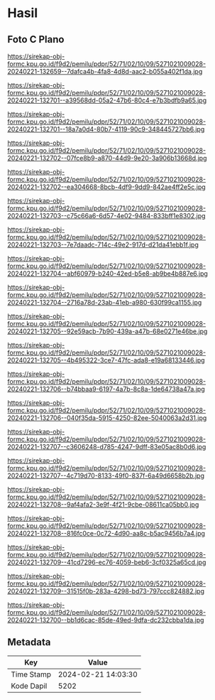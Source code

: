 # Hasil

## Foto C Plano

https://sirekap-obj-formc.kpu.go.id/f9d2/pemilu/pdpr/52/71/02/10/09/5271021009028-20240221-132659--7dafca4b-4fa8-4d8d-aac2-b055a402f1da.jpg

https://sirekap-obj-formc.kpu.go.id/f9d2/pemilu/pdpr/52/71/02/10/09/5271021009028-20240221-132701--a39568dd-05a2-47b6-80c4-e7b3bdfb9a65.jpg

https://sirekap-obj-formc.kpu.go.id/f9d2/pemilu/pdpr/52/71/02/10/09/5271021009028-20240221-132701--18a7a0d4-80b7-4119-90c9-348445727bb6.jpg

https://sirekap-obj-formc.kpu.go.id/f9d2/pemilu/pdpr/52/71/02/10/09/5271021009028-20240221-132702--07fce8b9-a870-44d9-9e20-3a906b13668d.jpg

https://sirekap-obj-formc.kpu.go.id/f9d2/pemilu/pdpr/52/71/02/10/09/5271021009028-20240221-132702--ea304668-8bcb-4df9-9dd9-842ae4ff2e5c.jpg

https://sirekap-obj-formc.kpu.go.id/f9d2/pemilu/pdpr/52/71/02/10/09/5271021009028-20240221-132703--c75c66a6-6d57-4e02-9484-833bff1e8302.jpg

https://sirekap-obj-formc.kpu.go.id/f9d2/pemilu/pdpr/52/71/02/10/09/5271021009028-20240221-132703--7e7daadc-714c-49e2-917d-d21da41ebb1f.jpg

https://sirekap-obj-formc.kpu.go.id/f9d2/pemilu/pdpr/52/71/02/10/09/5271021009028-20240221-132704--abf60979-b240-42ed-b5e8-ab9be4b887e6.jpg

https://sirekap-obj-formc.kpu.go.id/f9d2/pemilu/pdpr/52/71/02/10/09/5271021009028-20240221-132704--2716a78d-23ab-41eb-a980-630f99ca1155.jpg

https://sirekap-obj-formc.kpu.go.id/f9d2/pemilu/pdpr/52/71/02/10/09/5271021009028-20240221-132705--92e59acb-7b90-439a-a47b-68e0271e46be.jpg

https://sirekap-obj-formc.kpu.go.id/f9d2/pemilu/pdpr/52/71/02/10/09/5271021009028-20240221-132705--4b495322-3ce7-47fc-ada8-e19a68133446.jpg

https://sirekap-obj-formc.kpu.go.id/f9d2/pemilu/pdpr/52/71/02/10/09/5271021009028-20240221-132706--b74bbaa9-6197-4a7b-8c8a-1de64738a47a.jpg

https://sirekap-obj-formc.kpu.go.id/f9d2/pemilu/pdpr/52/71/02/10/09/5271021009028-20240221-132706--040f35da-5915-4250-82ee-5040063a2d31.jpg

https://sirekap-obj-formc.kpu.go.id/f9d2/pemilu/pdpr/52/71/02/10/09/5271021009028-20240221-132707--c3606248-d785-4247-9dff-83e05ac8b0d6.jpg

https://sirekap-obj-formc.kpu.go.id/f9d2/pemilu/pdpr/52/71/02/10/09/5271021009028-20240221-132707--4c719d70-8133-49f0-837f-6a49d6658b2b.jpg

https://sirekap-obj-formc.kpu.go.id/f9d2/pemilu/pdpr/52/71/02/10/09/5271021009028-20240221-132708--9af4afa2-3e9f-4f21-9cbe-08611ca05bb0.jpg

https://sirekap-obj-formc.kpu.go.id/f9d2/pemilu/pdpr/52/71/02/10/09/5271021009028-20240221-132708--816fc0ce-0c72-4d90-aa8c-b5ac9456b7a4.jpg

https://sirekap-obj-formc.kpu.go.id/f9d2/pemilu/pdpr/52/71/02/10/09/5271021009028-20240221-132709--41cd7296-ec76-4059-beb6-3cf0325a65cd.jpg

https://sirekap-obj-formc.kpu.go.id/f9d2/pemilu/pdpr/52/71/02/10/09/5271021009028-20240221-132709--31515f0b-283a-4298-bd73-797ccc824882.jpg

https://sirekap-obj-formc.kpu.go.id/f9d2/pemilu/pdpr/52/71/02/10/09/5271021009028-20240221-132700--bb1d6cac-85de-49ed-9dfa-dc232cbba1da.jpg


## Metadata

| Key        | Value               |
| ---------- | ------------------- |
| Time Stamp | 2024-02-21 14:03:30 |
| Kode Dapil | 5202                |



